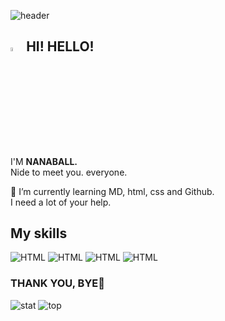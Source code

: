 ![header](https://capsule-render.vercel.app/api?type=shark&color=auto&height=300&section=header&text=I%20AM..&fontSize=50)

## <img src="https://camo.githubusercontent.com/e8e7b06ecf583bc040eb60e44eb5b8e0ecc5421320a92929ce21522dbc34c891/68747470733a2f2f6d656469612e67697068792e636f6d2f6d656469612f6876524a434c467a6361737252346961377a2f67697068792e676966" data-canonical-src="https://media.giphy.com/media/hvRJCLFzcasrR4ia7z/giphy.gif" style="width: 4%; display: inline-block;" data-target="animated-image.originalImage"> HI! HELLO! 

I'M <b>NANABALL.</b><br/>
Nide to meet you. everyone. 

🌱 I’m currently learning MD, html, css and Github.<br/>
I need a lot of your help.



## My skills

![HTML](https://img.shields.io/badge/HTML-E34F26)
![HTML](https://img.shields.io/badge/CSS-1572B6)
![HTML](https://img.shields.io/badge/javascript-yellow)
![HTML](https://img.shields.io/badge/linux-green)



### THANK YOU, BYE🤗


<!-- ### Hi there 👋 -->


![stat](https://github-readme-stats.vercel.app/api?username=nanaball&hide_title=true&show_icons=[%E2%80%A6])
![top](https://github-readme-stats.vercel.app/api/top-langs/?username=nanaball)

<!--
**nanaball/nanaball** is a ✨ _special_ ✨ repository because its `README.md` (this file) appears on your GitHub profile.

Here are some ideas to get you started:

- 🔭 I’m currently working on ...
- 🌱 I’m currently learning ...
- 👯 I’m looking to collaborate on ...
- 🤔 I’m looking for help with ...
- 💬 Ask me about ...
- 📫 How to reach me: ...
- 😄 Pronouns: ...
- ⚡ Fun fact: ...
-->
